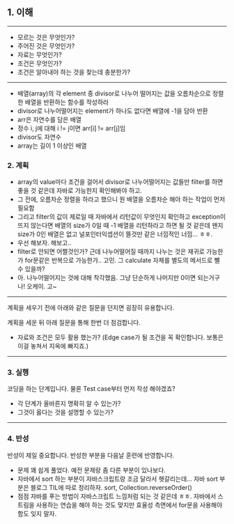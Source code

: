 ## 1. 이해

---
- 모르는 것은 무엇인가?
- 주어진 것은 무엇인가?
- 자료는 무엇인가?
- 조건은 무엇인가?
- 조건은 알아내야 하는 것을 찾는데 충분한가?
---
- 배열(array)의 각 element 중 divisor로 나누어 떨어지는 값을 오름차순으로 정렬한 배열을 반환하는 함수를 작성하라
- divisor로 나누어떨어지는 element가 하나도 없다면 배열에 -1을 담아 반환
- arr은 자연수를 담은 배열
- 정수 i, j에 대해 i != j이면 arr[i] != arr[j]임
- divisor도 자연수
- array는 길이 1 이상인 배열

### 2. 계획
- array의 value마다 조건을 걸어서 divisor로 나누어떨어지는 값들만 filter를 하면 좋을 것 같은데 자바로 가능한지 확인해봐야 하고.
- 그 전에, 오름차순 정렬을 하라고 했으니 원 배열을 오름차순 해야 하는 작업이 먼저 필요함
- 그리고 filter의 값이 제로일 때 자바에서 리턴값이 무엇인지 확인하고 exception이 뜨지 않는다면 배열의 size가 0일 때 -1 배열을 리턴하라고 하면 될 것 같은데 왠지 size가 0인 배열은 없고 널포인터익셉션이 뜰것만 같은 너낌적인 너낌... ㅎㅎ.
- 우선 해보자. 해보고..
- filter로 안되면 어쩔것인가? 근데 나누어떨어질 때까지 나누는 것은 재귀로 가능한가 for문같은 반복으로 가능한가.. 고민. 그 calculate 자체를 별도의 메서드로 뺄 수 있을까?
- 아. 나누어떨어지는 것에 대해 착각했음. 그냥 단순하게 나머지만 0이면 되는거구나! 오케이. 고~

---
계획을 세우기 전에 아래와 같은 질문을 던지면 굉장히 유용합니다.

계획을 세운 뒤 아래 질문을 통해 한번 더 점검합니다.

- 자료와 조건은 모두 활용 했는가? (Edge case가 될 조건을 꼭 확인합니다. 보통은 이걸 놓쳐서 지옥에 빠지죠.)
---

### 3. 실행

코딩을 하는 단계입니다. 물론 Test case부터 먼저 작성 해야겠죠?

- 각 단계가 올바른지 명확히 알 수 있는가?
- 그것이 옳다는 것을 설명할 수 있는가?

---

### 4. 반성

반성이 제일 중요합니다. 반성한 부분을 다음날 훈련에 반영합니다.
- 문제 꽤 쉽게 풀었다. 예전 문제랑 좀 다른 부분이 있나보다. 
- 자바에서 sort 하는 부분이 자바스크립트랑 조금 달라서 헷갈리는데... 자바 sort 부분은 블로그 TIL에 따로 정리하자. sort, Collection.reverseOrder()
- 점점 자바를 푸는 방법이 자바스크립트 느낌처럼 되는 것 같은데 ㅎㅎ. 자바에서 스트림을 사용하는 연습을 해야 하는 것도 맞지만 효율성 측면에서 for문을 사용해야 함도 잊지 말자.
